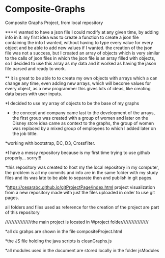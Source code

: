 # Composite-Graphs
Composite Graphs Project, from local repository

****I wanted to have a json file I could modify at any given time, by adding info in it.
my first idea was to create a function to create a json file containing the info I wanted, without having to type every value
for every object and be able to add new values if I wanted. 
the creation of the json file was not a success, but I created an array of objects which is very similar to
the calls of json files in which the json file is an array filled with objects, so I decided to use this array as my data and it worked as having the jason file parsed and ready to work.

** it is great to be able to to create my own objects with arrays which a can change any time, even adding new arrays, which will become values for every object, as a new programmer this gives lots of ideas, like creating data bases with user inputs.

*I decided to use my array of objects to be the base of my graphs

* the concept and company came last to the development of the arrays, the first group was created with a group of women and later on the Disney store idea came as context to the graphs, the group of women was replaced by a mixed group of employees to which I added later on the job tittle.

*working with bootstrap, DC, D3, Crossfilter.

*I have a messy repository because is my first time trying to use github properly... sorry!!!

*this repository was created to host my the local repository in my computer, the problem is all my commits and info are in the same folder with my study files and its was late to be able to separate then and publish in git pages.

*https://cesarabc.github.io/gitProjectPage/index.html project visualization from a new repository made with just the files uploaded in order to use git pages.

all folders and files used as reference for the creation of the project are part of this repository

/////////////////the main project is located in Wproject folder/////////////////

*all dc grahps are shown in the file compositeProject.html

*the JS file holding the java scripts is cleanGraphs.js

*all modules used in the document are stored locally in the folder jsModules


